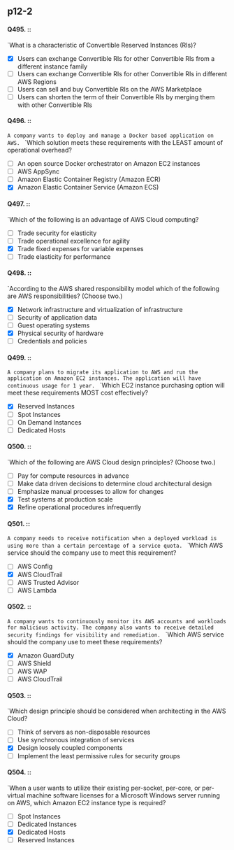 ##   p12-2

#### Q495. ::
`What is a characteristic of Convertible Reserved Instances (RIs)?


- [x] Users can exchange Convertible RIs for other Convertible RIs from a different instance family
- [ ] Users can exchange Convertible RIs for other Convertible RIs in different AWS Regions
- [ ] Users can sell and buy Convertible RIs on the AWS Marketplace
- [ ] Users can shorten the term of their Convertible RIs by merging them with other Convertible RIs

#### Q496. ::
`A company wants to deploy and manage a Docker based application on AWS.
`
`Which solution meets these requirements with the LEAST amount of operational overhead?

- [ ] An open source Docker orchestrator on Amazon EC2 instances
- [ ] AWS AppSync
- [ ] Amazon Elastic Container Registry (Amazon ECR)
- [x] Amazon Elastic Container Service (Amazon ECS)

#### Q497. ::
`Which of the following is an advantage of AWS Cloud computing?

- [ ] Trade security for elasticity
- [ ] Trade operational excellence for agility
- [x] Trade fixed expenses for variable expenses
- [ ] Trade elasticity for performance

#### Q498. ::
`According to the AWS shared responsibility model which of the following are AWS responsibilities? (Choose two.)

- [x] Network infrastructure and virtualization of infrastructure
- [ ] Security of application data
- [ ] Guest operating systems
- [x] Physical security of hardware
- [ ] Credentials and policies

#### Q499. ::
`A company plans to migrate its application to AWS and run the application on Amazon EC2 instances. The application will have continuous usage for 1 year.
`
`Which EC2 instance purchasing option will meet these requirements MOST cost effectively?

- [x] Reserved Instances
- [ ] Spot Instances
- [ ] On Demand Instances
- [ ] Dedicated Hosts

#### Q500. ::
`Which of the following are AWS Cloud design principles? (Choose two.)

- [ ] Pay for compute resources in advance
- [ ] Make data driven decisions to determine cloud architectural design
- [ ] Emphasize manual processes to allow for changes
- [x] Test systems at production scale
- [x] Refine operational procedures infrequently

#### Q501. ::
`A company needs to receive notification when a deployed workload is using more than a certain percentage of a service quota.
`
`Which AWS service should the company use to meet this requirement?

- [ ] AWS Config
- [x] AWS CloudTrail
- [ ] AWS Trusted Advisor
- [ ] AWS Lambda

#### Q502. ::
`A company wants to continuously monitor its AWS accounts and workloads for malicious activity. The company also wants to receive detailed security findings for visibility and remediation.
`
`Which AWS service should the company use to meet these requirements?

- [x] Amazon GuardDuty
- [ ] AWS Shield
- [ ] AWS WAP
- [ ] AWS CloudTrail

#### Q503. ::
`Which design principle should be considered when architecting in the AWS Cloud?

- [ ] Think of servers as non-disposable resources
- [ ] Use synchronous integration of services
- [x] Design loosely coupled components
- [ ] Implement the least permissive rules for security groups

#### Q504. ::
`When a user wants to utilize their existing per-socket, per-core, or per-virtual machine software licenses for a Microsoft Windows server running on AWS, which Amazon EC2 instance type is required?

- [ ] Spot Instances
- [ ] Dedicated Instances
- [x] Dedicated Hosts
- [ ] Reserved Instances
